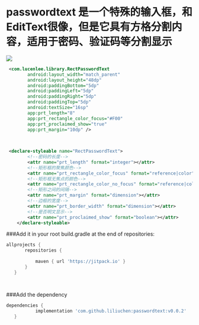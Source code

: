 # passwordtext 是一个特殊的输入框，和EditText很像，但是它具有方格分割内容，适用于密码、验证码等分割显示
[![](https://jitpack.io/v/liliuchen/passwordtext.svg)](https://jitpack.io/#liliuchen/passwordtext)
```xml
 <com.lucenlee.library.RectPasswordText
        android:layout_width="match_parent"
        android:layout_height="48dp"
        android:paddingBottom="5dp"
        android:paddingLeft="5dp"
        android:paddingRight="5dp"
        android:paddingTop="5dp"
        android:textSize="16sp"
        app:prt_length="8" 
        app:prt_rectangle_color_focus="#F00"
        app:prt_proclaimed_show="true"
        app:prt_margin="10dp" />
        
      
 ```
 ```xml
  <declare-styleable name="RectPasswordText">
         <!--密码的长度-->
         <attr name="prt_length" format="integer"></attr>
         <!--矩形框的聚焦颜色-->
         <attr name="prt_rectangle_color_focus" format="reference|color"></attr>
         <!--矩形框无焦点的颜色-->
         <attr name="prt_rectangle_color_no_focus" format="reference|color"></attr>
         <!--矩形之间的间隔-->
         <attr name="prt_margin" format="dimension"></attr>
         <!--边框的宽度-->
         <attr name="prt_border_width" format="dimension"></attr>
         <!--是否明文显示-->
         <attr name="prt_proclaimed_show" format="boolean"></attr>
     </declare-styleable>
 
 ```
 ###Add it in your root build.gradle at the end of repositories:
 
 
 ```groovy
 allprojects {
 		repositories {
 			
 			maven { url 'https://jitpack.io' }
 		}
 	}
 	
 	
 
 ```
 ###Add the dependency
 ```groovy
 dependencies {
 	        implementation 'com.github.liliuchen:passwordtext:v0.0.2'
 	}
 ```
 
 

